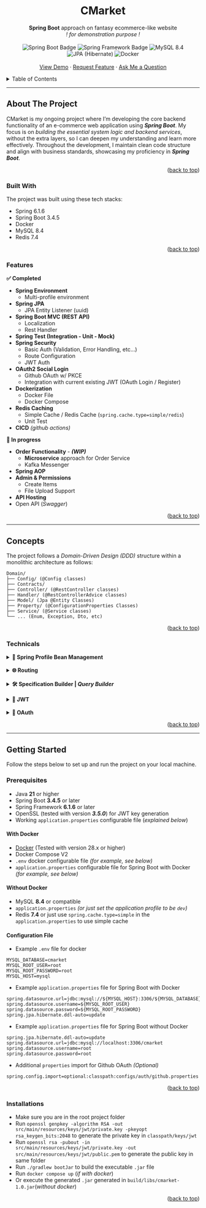 <h1 align="center">
  <a id="readme-top"></a>
  CMarket
</h1>
<div align="center">
  <b>Spring Boot</b> approach on fantasy ecommerce-like website <br/>
  <i>! for demonstration purpose !</i>
  <br/><br/>
  <img src="https://img.shields.io/badge/Spring%20Boot-3.4.5-grey?logo=springboot&logoColor=fff&labelColor=6DB33F" alt="Spring Boot Badge" />
  <img src="https://img.shields.io/badge/Spring-6.1.6-grey?labelColor=6DB33F" alt="Spring Framework Badge" />
  <img src="https://img.shields.io/badge/MySQL-8.4-grey?logo=mysql&logoColor=white&labelColor=4479A1" alt="MySQL 8.4" />
  <img src="https://img.shields.io/badge/JPA-59666C?logo=hibernate&logoColor=fff" alt="JPA (Hibernate)" />
  <img src="https://img.shields.io/badge/Docker-2496ED?logo=docker&logoColor=fff" alt="Docker" />
</div>

<div align="center">
  <br/>
  <a href="" target="_blank">View Demo</a>
  &middot;   
  <a href="" target="_blank">Request Feature</a>
  &middot;   
  <a href="" target="_blank">Ask Me a Question</a>
  </p>
</div>

<details>
  <summary>Table of Contents</summary>
  <ol>
    <li>
      <a href="#about-the-project">About The Project</a>
      <ul>
        <li><a href="#built-with">Built With</a></li>
      </ul>
    </li>
    <li><a href="#features">Features</a></li>
    <li><a href="#concepts">Concepts</a></li>
    <li>
      <a href="#getting-started">Getting Started</a>
      <ul>
        <li><a href="#prerequisites">Prerequisites</a></li>
        <li><a href="#installations">Installations</a></li>
      </ul>
    </li>
  </ol>
</details>

---

<!-- ABOUT THE PROJECT -->
## About The Project

CMarket is my ongoing project where I’m developing the core backend functionality of an e-commerce web application using **_Spring Boot_**. My focus is on _building the essential system logic and backend services_, without the extra layers, so I can deepen my understanding and learn more effectively. Throughout the development, I maintain clean code structure and align with business standards, showcasing my proficiency in **_Spring Boot_**.

<p align="right">(<a href="#readme-top">back to top</a>)</p>

### Built With
The project was built using these tech stacks:
* Spring 6.1.6
* Spring Boot 3.4.5
* Docker
* MySQL 8.4
* Redis 7.4
<p align="right">(<a href="#readme-top">back to top</a>)</p>

### Features
**✅ Completed**
- **Spring Environment**
  - Multi-profile environment
- **Spring JPA** 
  - JPA Entity Listener (uuid)
- **Spring Boot MVC (REST API)**
  - Localization
  - Rest Handler
- **Spring Test (Integration - Unit - Mock)**
- **Spring Security**
  - Basic Auth (Validation, Error Handling, etc...)
  - Route Configuration
  - JWT Auth
- **OAuth2 Social Login**
  - Github OAuth w/ PKCE
  - Integration with current existing JWT (OAuth Login / Register)
- **Dockerization**
  - Docker File
  - Docker Compose
- **Redis Caching**
  - Simple Cache / Redis Cache (`spring.cache.type=simple/redis`)
  - Unit Test
- **CICD** _(github actions)_

**🚧 In progress**
- **Order Functionality** - ***(WIP)***
  - **Microservice** approach for Order Service
  - Kafka Messenger
- **Spring AOP**
- **Admin & Permissions**
  - Create Items
  - File Upload Support
- **API Hosting**
- Open API (_Swagger_)

<p align="right">(<a href="#readme-top">back to top</a>)</p>

---

## Concepts
The project follows a _Domain-Driven Design (DDD)_ structure within a monolithic architecture as follows:
```plaintext
Domain/
├── Config/ (@Config classes)
├── Contracts/
├── Controller/ (@RestController classes)
├── Handler/ (@RestControllerAdvice classes)
├── Model/ (Jpa @Entity Classes)
├── Property/ (@ConfigurationProperties Classes)
├── Service/ (@Service classes)
└── ... (Enum, Exception, Dto, etc)
```
<p align="right">(<a href="#readme-top">back to top</a>)</p>

### Technicals

<details>
  <summary><strong>👥 Spring Profile Bean Management</strong></summary>
  <small>The main concept is to use different env for different purpose. The profile can be changed through the environment or by modifying <code>application.properties</code> directly.</small> 
  <br/><br/>
  <img src="https://i.imgur.com/2Oki6Dn.png" alt="CMarket Spring Boot Profile Management Concept">
</details>
<br>
<details>
  <summary><strong>🌐 Routing</strong></summary>
  <small>In every domain, we make a route config inside the domain's config folder to configure the route security behavior of the domain</small>

<pre>
Domain/
├── Route/DomainRouteConfig.java
└── ...
</pre>

  <small>Every route config must implement the `RouteConfigInterface` and use `@Component` annotation for its configuration to be loaded and collected into an array in the `RouteConfig` configuration class
  </small> 
  ```java
  // RouteConfig

  private final RouteConfigInterface[] routeConfigs;

  public void initializeRoutes(HttpSecurity http) throws Exception {
    for (RouteConfigInterface routeConfig : routeConfigs) {
      routeConfig.configureRoute(http);
    }
  }
  ```
  <small>_**(For detailed docs, refer to the diagram below / Javadoc inside the mentioned class)**_
  </small>
  
  <small>The `RouteConfig` then is injected into the `SecurityConfig`, and it invokes the `RouteConfig.initializeRoutes(..)` method to initialize all the routes specified. As an addition, the `RouteConfig` will also configure the default behavior to other route that are not configured as it follows the _**Most Specific to Least Specific rule**_</small>

  <img src="https://i.imgur.com/EX96isX.png" alt="CMarket Spring Boot Route Concept">
  
</details>
<br>
<details>
  <summary>
    <strong>🛠️ Specification Builder | <i>Query Builder</i></strong>
  </summary>
  
  <small>The specification builder follows the **builder pattern** to create specifications for querying data from the repository. It encapsulates complexity by keeping all the given specifications and reduce the verbosity by handling null values and chaining them together.
  </small>
  
  <img src="https://i.imgur.com/apYYQuq.png" alt="CMarket Spring Boot Specification Builder Concept">
</details>
<br>
<details>
  <summary><strong>🔑 JWT</strong></summary>
  <small>
  JWT uses a private/public key for signing and verification. In Spring, JWT env values loaded with 
  <code>@ConfigurationProperties</code> and then injected into <code>JwtConfig</code> for use in <code>JwtService</code>. A custom 
  <code>JwtToUserConverter</code> is also needed to convert JWT subject into principal in <code>SecurityConfig</code> 
  </small>
<br/><br/>
<img src="https://i.imgur.com/IizotMp.png" alt="CMarket Spring Boot JWT Concept">

</details>
<br>
<details>
  <summary><strong>🔐 OAuth</strong></summary>

  <small> The OAuth used uses the PKCE concepts to helps authorize the process in exchanging the access code.</small> <br/>

   <small>
  We first define <code>OAuthServiceInterface</code> as a contract for OAuth services, with abstract methods for exchanging access codes and fetching user info. <br> 
  A <code>@ConfigurationProperties</code> class maps necessary environment variables and is injected into the interface’s implementation for authentication. 
  We then create <code>RestClientConfig</code> and an <code>OAuthClient</code> <b>declarative HTTP interface</b> for third-party calls. <br>
  Finally, we register an <code>OAuthController</code> with the callback URL, loading it only when an <code>OAuthServiceInterface</code> bean exists 
  (<code>@ConditionalOnBean</code>), and inject the correct service by name (e.g., <code>@Service("githubOAuth")</code>).
  </small>
  <br/><br/>
<img src="https://i.imgur.com/GMZjn9f.png" alt="CMarket Spring Boot OAuth Concept">
</details>

<p align="right">(<a href="#readme-top">back to top</a>)</p>

---

## Getting Started
Follow the steps below to set up and run the project on your local machine.

### Prerequisites
- Java **21** or higher
- Spring Boot **3.4.5** or later
- Spring Framework **6.1.6** or later
- OpenSSL (tested with version _**3.5.0**_) for JWT key generation
- Working `application.properties` configurable file (_explained below_)

#### With Docker
- [Docker](https://docs.docker.com/get-docker/) (Tested with version 28.x or higher)
- Docker Compose V2
- `.env` docker configurable file _(for example, see below)_
- `application.properties` configurable file for Spring Boot with Docker _(for example, see below)_

#### Without Docker
- MySQL **8.4** or compatible
- `application.properties` _(or just set the application profile to be `dev`)_
- Redis **7.4** or just use `spring.cache.type=simple` in the `application.properties` to use simple cache

#### Configuration File
- Example `.env` file for docker
```properties
MYSQL_DATABASE=cmarket
MYSQL_ROOT_USER=root
MYSQL_ROOT_PASSWORD=root
MYSQL_HOST=mysql
```

- Example `application.properties` file for Spring Boot with Docker
```properties
spring.datasource.url=jdbc:mysql://${MYSQL_HOST}:3306/${MYSQL_DATABASE}
spring.datasource.username=${MYSQL_ROOT_USER}
spring.datasource.password=${MYSQL_ROOT_PASSWORD}
spring.jpa.hibernate.ddl-auto=update
```

- Example `application.properties` file for Spring Boot without Docker
```properties
spring.jpa.hibernate.ddl-auto=update
spring.datasource.url=jdbc:mysql://localhost:3306/cmarket
spring.datasource.username=root
spring.datasource.password=root
```

- Additional `properties` import for Github OAuth _(Optional)_
```properties
spring.config.import=optional:classpath:configs/auth/github.properties
```

<p align="right">(<a href="#readme-top">back to top</a>)</p>

### Installations
-  Make sure you are in the root project folder
- Run `openssl genpkey -algorithm RSA -out src/main/resources/keys/jwt/private.key -pkeyopt rsa_keygen_bits:2048` to generate the private key in `classpath/keys/jwt`
- Run `openssl rsa -pubout -in src/main/resources/keys/jwt/private.key -out src/main/resources/keys/jwt/public.pem` to generate the public key in same folder
- Run `./gradlew bootJar` to build the executable `.jar` file
- Run `docker compose up` (_if with docker_) 
- Or execute the generated `.jar` generated in `build/libs/cmarket-1.0.jar`(_without docker_)

<p align="right">(<a href="#readme-top">back to top</a>)</p>


